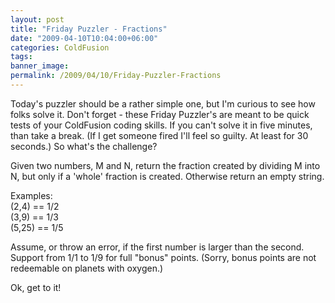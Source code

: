 ```yaml
---
layout: post
title: "Friday Puzzler - Fractions"
date: "2009-04-10T10:04:00+06:00"
categories: ColdFusion 
tags: 
banner_image: 
permalink: /2009/04/10/Friday-Puzzler-Fractions
---
```


Today's puzzler should be a rather simple one, but I'm curious to see how folks solve it. Don't forget - these Friday Puzzler's are meant to be quick tests of your ColdFusion coding skills. If you can't solve it in five minutes, than take a break. (If I get someone fired I'll feel so guilty. At least for 30 seconds.) So what's the challenge?

Given two numbers, M and N, return the fraction created by dividing M into N, but only if a 'whole' fraction is created. Otherwise return an empty string.

Examples:<br/>
(2,4) == 1/2<br/>
(3,9) == 1/3<br/>
(5,25) == 1/5

Assume, or throw an error, if the first number is larger than the second. Support from 1/1 to 1/9 for full "bonus" points. (Sorry, bonus points are not redeemable on planets with oxygen.)

Ok, get to it!